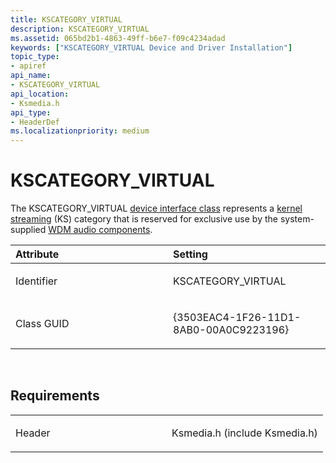 ```yaml
---
title: KSCATEGORY_VIRTUAL
description: KSCATEGORY_VIRTUAL
ms.assetid: 065bd2b1-4863-49ff-b6e7-f09c4234adad
keywords: ["KSCATEGORY_VIRTUAL Device and Driver Installation"]
topic_type:
- apiref
api_name:
- KSCATEGORY_VIRTUAL
api_location:
- Ksmedia.h
api_type:
- HeaderDef
ms.localizationpriority: medium
---
```


# KSCATEGORY_VIRTUAL


The KSCATEGORY_VIRTUAL [device interface class](https://msdn.microsoft.com/library/windows/hardware/ff541339) represents a [kernel streaming](https://msdn.microsoft.com/library/windows/hardware/ff568277) (KS) category that is reserved for exclusive use by the system-supplied [WDM audio components](https://msdn.microsoft.com/library/windows/hardware/ff537039).

<table>
<colgroup>
<col width="50%" />
<col width="50%" />
</colgroup>
<thead>
<tr class="header">
<th align="left">Attribute</th>
<th align="left">Setting</th>
</tr>
</thead>
<tbody>
<tr class="odd">
<td align="left"><p>Identifier</p></td>
<td align="left"><p>KSCATEGORY_VIRTUAL</p></td>
</tr>
<tr class="even">
<td align="left"><p>Class GUID</p></td>
<td align="left"><p>{3503EAC4-1F26-11D1-8AB0-00A0C9223196}</p></td>
</tr>
</tbody>
</table>

 

Requirements
------------

<table>
<colgroup>
<col width="50%" />
<col width="50%" />
</colgroup>
<tbody>
<tr class="odd">
<td align="left"><p>Header</p></td>
<td align="left">Ksmedia.h (include Ksmedia.h)</td>
</tr>
</tbody>
</table>

 

 





